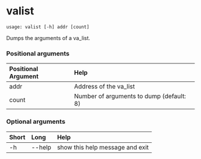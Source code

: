 <!-- THIS PART OF THIS FILE IS AUTOGENERATED. DO NOT MODIFY IT. See scripts/generate-docs.sh -->
# valist

```text
usage: valist [-h] addr [count]

```

Dumps the arguments of a va_list.
### Positional arguments

|Positional Argument|Help|
| :--- | :--- |
|addr|Address of the va_list|
|count|Number of arguments to dump (default: 8)|

### Optional arguments

|Short|Long|Help|
| :--- | :--- | :--- |
|-h|--help|show this help message and exit|

<!-- END OF AUTOGENERATED PART. Do not modify this line or the line below, they mark the end of the auto-generated part of the file. If you want to extend the documentation in a way which cannot easily be done by adding to the command help description, write below the following line. -->
<!-- ------------\>8---- ----\>8---- ----\>8------------ -->
